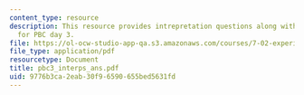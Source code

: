 ```yaml
---
content_type: resource
description: This resource provides intrepretation questions along with their answers
  for PBC day 3.
file: https://ol-ocw-studio-app-qa.s3.amazonaws.com/courses/7-02-experimental-biology-communication-spring-2005/9776b3ca2eab30f96590655bed5631fd_pbc3_interps_ans.pdf
file_type: application/pdf
resourcetype: Document
title: pbc3_interps_ans.pdf
uid: 9776b3ca-2eab-30f9-6590-655bed5631fd
---
```

